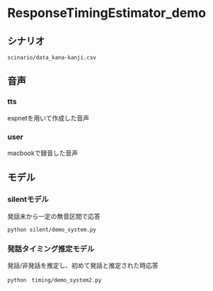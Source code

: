 # ResponseTimingEstimator_demo
## シナリオ
```
scinario/data_kana-kanji.csv
```

## 音声
### tts
espnetを用いて作成した音声

### user
macbookで録音した音声

## モデル
### silentモデル
発話末から一定の無音区間で応答
```
python silent/demo_system.py
```
### 発話タイミング推定モデル
発話/非発話を推定し、初めて発話と推定された時応答
```
python　timing/demo_system2.py
```